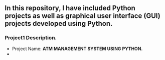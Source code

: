 ## In this repository, I have included Python projects as well as graphical user interface (GUI) projects developed using Python.  

### Project1 Description. 
- Project Name: **ATM MANAGEMENT SYSTEM USING PYTHON.** 
- 
